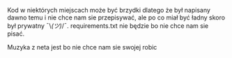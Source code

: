 Kod w niektórych miejscach może być brzydki dlatego że był napisany dawno temu i nie chce nam sie przepisywać, ale po co miał być ładny skoro był prywatny ¯\\_(ツ)_/¯. requirements.txt nie będzie bo nie chce nam sie pisać.

Muzyka z neta jest bo nie chce nam sie swojej robic
